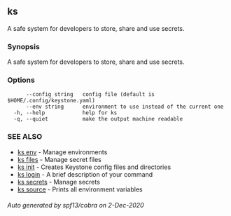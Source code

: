 ## ks

A safe system for developers to store, share and use secrets.

### Synopsis

A safe system for developers to store, share and use secrets.

### Options

```
      --config string   config file (default is $HOME/.config/keystone.yaml)
      --env string      environment to use instead of the current one
  -h, --help            help for ks
  -q, --quiet           make the output machine readable
```

### SEE ALSO

* [ks env](ks_env.md)	 - Manage environments
* [ks files](ks_files.md)	 - Manage secret files
* [ks init](ks_init.md)	 - Creates Keystone config files and directories
* [ks login](ks_login.md)	 - A brief description of your command
* [ks secrets](ks_secrets.md)	 - Manage secrets
* [ks source](ks_source.md)	 - Prints all environment variables

###### Auto generated by spf13/cobra on 2-Dec-2020
